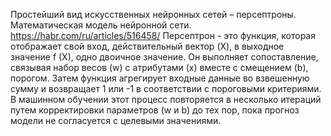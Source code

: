 Простейший вид искусственных нейронных сетей – персептроны.
Математическая модель нейронной сети.
https://habr.com/ru/articles/516458/
Персептрон - это функция, которая отображает свой вход, действительный вектор (X), в выходное значение f (X), одно двоичное значение. Он выполняет сопоставление, связывая набор весов (w) с атрибутами (x) вместе с смещением (b), порогом. Затем функция агрегирует входные данные во взвешенную сумму и возвращает 1 или -1 в соответствии с пороговыми критериями. В машинном обучении этот процесс повторяется в несколько итераций путем корректировки параметров (w и b) до тех пор, пока прогноз модели не согласуется с целевыми значениями.